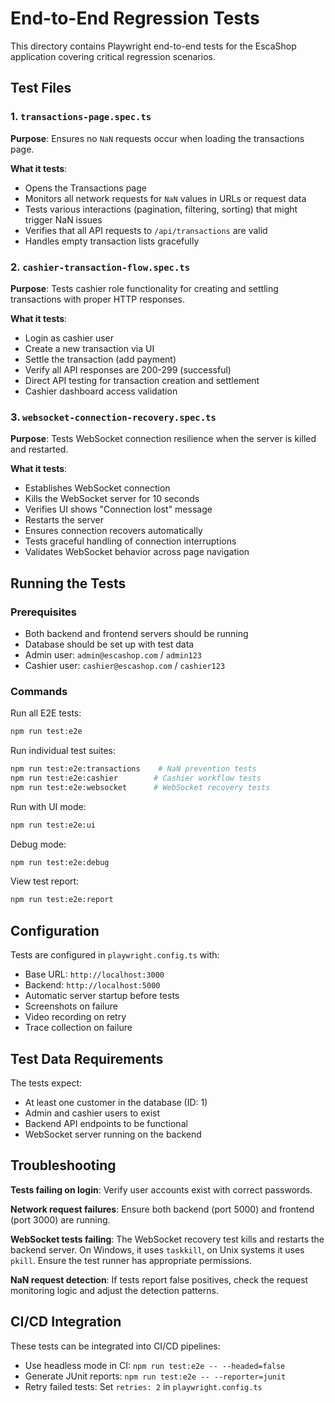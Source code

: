 # End-to-End Regression Tests

This directory contains Playwright end-to-end tests for the EscaShop application covering critical regression scenarios.

## Test Files

### 1. `transactions-page.spec.ts`
**Purpose**: Ensures no `NaN` requests occur when loading the transactions page.

**What it tests**:
- Opens the Transactions page
- Monitors all network requests for `NaN` values in URLs or request data
- Tests various interactions (pagination, filtering, sorting) that might trigger NaN issues
- Verifies that all API requests to `/api/transactions` are valid
- Handles empty transaction lists gracefully

### 2. `cashier-transaction-flow.spec.ts` 
**Purpose**: Tests cashier role functionality for creating and settling transactions with proper HTTP responses.

**What it tests**:
- Login as cashier user
- Create a new transaction via UI
- Settle the transaction (add payment)
- Verify all API responses are 200-299 (successful)
- Direct API testing for transaction creation and settlement
- Cashier dashboard access validation

### 3. `websocket-connection-recovery.spec.ts`
**Purpose**: Tests WebSocket connection resilience when the server is killed and restarted.

**What it tests**:
- Establishes WebSocket connection
- Kills the WebSocket server for 10 seconds
- Verifies UI shows "Connection lost" message
- Restarts the server
- Ensures connection recovers automatically
- Tests graceful handling of connection interruptions
- Validates WebSocket behavior across page navigation

## Running the Tests

### Prerequisites
- Both backend and frontend servers should be running
- Database should be set up with test data
- Admin user: `admin@escashop.com` / `admin123`
- Cashier user: `cashier@escashop.com` / `cashier123`

### Commands

Run all E2E tests:
```bash
npm run test:e2e
```

Run individual test suites:
```bash
npm run test:e2e:transactions    # NaN prevention tests
npm run test:e2e:cashier        # Cashier workflow tests  
npm run test:e2e:websocket      # WebSocket recovery tests
```

Run with UI mode:
```bash
npm run test:e2e:ui
```

Debug mode:
```bash
npm run test:e2e:debug
```

View test report:
```bash
npm run test:e2e:report
```

## Configuration

Tests are configured in `playwright.config.ts` with:
- Base URL: `http://localhost:3000` 
- Backend: `http://localhost:5000`
- Automatic server startup before tests
- Screenshots on failure
- Video recording on retry
- Trace collection on failure

## Test Data Requirements

The tests expect:
- At least one customer in the database (ID: 1)
- Admin and cashier users to exist
- Backend API endpoints to be functional
- WebSocket server running on the backend

## Troubleshooting

**Tests failing on login**: Verify user accounts exist with correct passwords.

**Network request failures**: Ensure both backend (port 5000) and frontend (port 3000) are running.

**WebSocket tests failing**: The WebSocket recovery test kills and restarts the backend server. On Windows, it uses `taskkill`, on Unix systems it uses `pkill`. Ensure the test runner has appropriate permissions.

**NaN request detection**: If tests report false positives, check the request monitoring logic and adjust the detection patterns.

## CI/CD Integration

These tests can be integrated into CI/CD pipelines:
- Use headless mode in CI: `npm run test:e2e -- --headed=false`
- Generate JUnit reports: `npm run test:e2e -- --reporter=junit`
- Retry failed tests: Set `retries: 2` in `playwright.config.ts`
